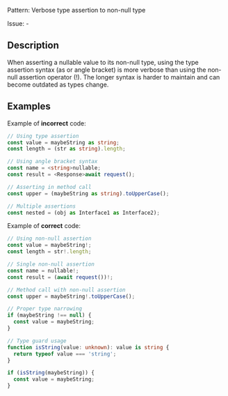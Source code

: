 Pattern: Verbose type assertion to non-null type

Issue: -

## Description

When asserting a nullable value to its non-null type, using the type assertion syntax (as or angle bracket) is more verbose than using the non-null assertion operator (!). The longer syntax is harder to maintain and can become outdated as types change.

## Examples

Example of **incorrect** code:
```ts
// Using type assertion
const value = maybeString as string;
const length = (str as string).length;

// Using angle bracket syntax
const name = <string>nullable;
const result = <Response>await request();

// Asserting in method call
const upper = (maybeString as string).toUpperCase();

// Multiple assertions
const nested = (obj as Interface1 as Interface2);
```

Example of **correct** code:
```ts
// Using non-null assertion
const value = maybeString!;
const length = str!.length;

// Single non-null assertion
const name = nullable!;
const result = (await request())!;

// Method call with non-null assertion
const upper = maybeString!.toUpperCase();

// Proper type narrowing
if (maybeString !== null) {
  const value = maybeString;
}

// Type guard usage
function isString(value: unknown): value is string {
  return typeof value === 'string';
}

if (isString(maybeString)) {
  const value = maybeString;
}
```